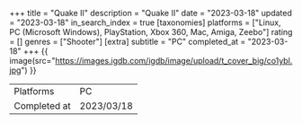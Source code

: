 +++
title = "Quake II"
description = "Quake II"
date = "2023-03-18"
updated = "2023-03-18"
in_search_index = true
[taxonomies]
platforms = ["Linux, PC (Microsoft Windows), PlayStation, Xbox 360, Mac, Amiga, Zeebo"]
rating = []
genres = ["Shooter"]
[extra]
subtitle = "PC"
completed_at = "2023-03-18"
+++
{{ image(src="https://images.igdb.com/igdb/image/upload/t_cover_big/co1ybl.jpg") }}

|              |            |
| ------------ | ---------- |
| Platforms    | PC |
| Completed at | 2023/03/18 |

